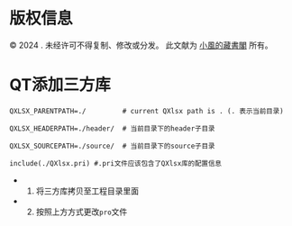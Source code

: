 # 版权信息

© 2024 . 未经许可不得复制、修改或分发。 此文献为 [小風的藏書閣](https://t.me/xfp2333) 所有。


# QT添加三方库

```qmake
QXLSX_PARENTPATH=./         # current QXlsx path is . (. 表示当前目录)

QXLSX_HEADERPATH=./header/  # 当前目录下的header子目录

QXLSX_SOURCEPATH=./source/  # 当前目录下的source子目录

include(./QXlsx.pri) #.pri文件应该包含了QXlsx库的配置信息

```

- 1. 将三方库拷贝至工程目录里面 
- 2. 按照上方方式更改`pro`文件